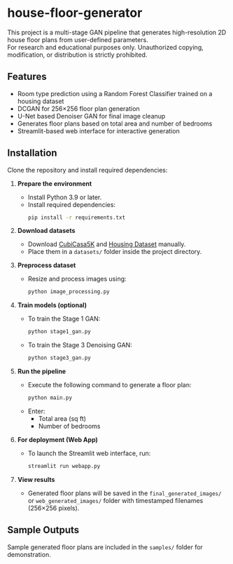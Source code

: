 # house-floor-generator

This project is a multi-stage GAN pipeline that generates high-resolution 2D house floor plans from user-defined parameters.  
For research and educational purposes only. Unauthorized copying, modification, or distribution is strictly prohibited.

## Features
- Room type prediction using a Random Forest Classifier trained on a housing dataset
- DCGAN for 256×256 floor plan generation
- U-Net based Denoiser GAN for final image cleanup
- Generates floor plans based on total area and number of bedrooms
- Streamlit-based web interface for interactive generation

## Installation
Clone the repository and install required dependencies:

1. **Prepare the environment**
   - Install Python 3.9 or later.
   - Install required dependencies:
     ```bash
     pip install -r requirements.txt
     ```

2. **Download datasets**
   - Download [CubiCasa5K](https://www.kaggle.com/code/qmarva/cubicasa5k-swin-transformer-mmdetection) and [Housing Dataset](https://www.kaggle.com/datasets/ashydv/housing-dataset) manually.
   - Place them in a `datasets/` folder inside the project directory.

3. **Preprocess dataset**
   - Resize and process images using:
     ```bash
     python image_processing.py
     ```

4. **Train models (optional)**
   - To train the Stage 1 GAN:
     ```bash
     python stage1_gan.py
     ```
   - To train the Stage 3 Denoising GAN:
     ```bash
     python stage3_gan.py
     ```

5. **Run the pipeline**
   - Execute the following command to generate a floor plan:
     ```bash
     python main.py
     ```
   - Enter:
     - Total area (sq ft)
     - Number of bedrooms

6. **For deployment (Web App)**
   - To launch the Streamlit web interface, run:
     ```bash
     streamlit run webapp.py
     ```

7. **View results**
   - Generated floor plans will be saved in the `final_generated_images/` or `web_generated_images/` folder with timestamped filenames (256×256 pixels).

## Sample Outputs
Sample generated floor plans are included in the `samples/` folder for demonstration.
